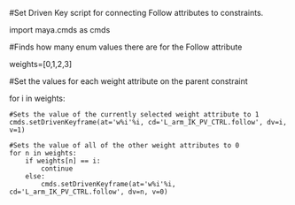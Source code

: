 #Set Driven Key script for connecting Follow attributes to constraints.

import maya.cmds as cmds

#Finds how many enum values there are for the Follow attribute

weights=[0,1,2,3]

#Set the values for each weight attribute on the parent constraint

for i in weights:

    #Sets the value of the currently selected weight attribute to 1
    cmds.setDrivenKeyframe(at='w%i'%i, cd='L_arm_IK_PV_CTRL.follow', dv=i, v=1)
    
    #Sets the value of all of the other weight attributes to 0
    for n in weights:
        if weights[n] == i:
            continue
        else:
            cmds.setDrivenKeyframe(at='w%i'%i, cd='L_arm_IK_PV_CTRL.follow', dv=n, v=0)
